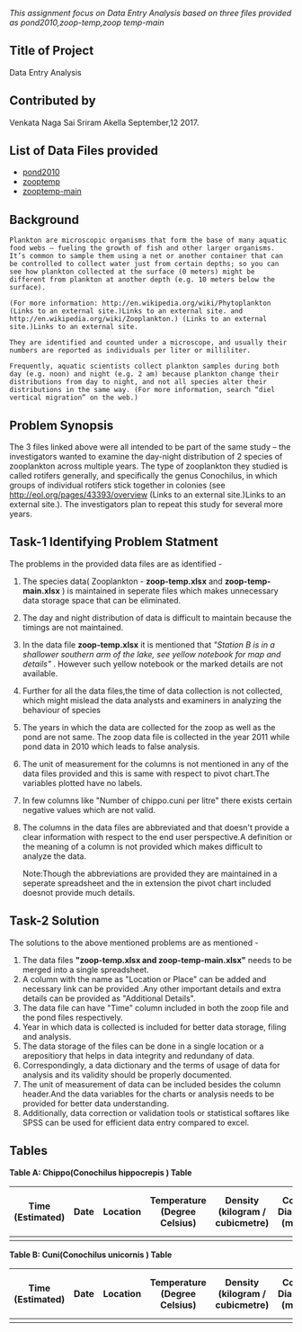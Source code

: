 _This assignment focus on Data Entry Analysis based on three files provided as pond2010,zoop-temp,zoop
temp-main_

## Title of Project
Data Entry Analysis

## Contributed by
Venkata Naga Sai Sriram Akella
September,12 2017.

## List of Data Files provided
* [pond2010](https://github.com/Sriramakella123/ISQA8086-002/blob/master/Data%20Entry%20Analysis/pond2010.xlsx)
* [zooptemp](https://github.com/Sriramakella123/ISQA8086-002/blob/master/Data%20Entry%20Analysis/zoop%20-%20temp.xlsx)
* [zooptemp-main](https://github.com/Sriramakella123/ISQA8086-002/blob/master/Data%20Entry%20Analysis/zoop%20-%20temp-main.xlsx)

## Background
    Plankton are microscopic organisms that form the base of many aquatic food webs – fueling the growth of fish and other larger organisms. It’s common to sample them using a net or another container that can be controlled to collect water just from certain depths; so you can see how plankton collected at the surface (0 meters) might be different from plankton at another depth (e.g. 10 meters below the surface).

    (For more information: http://en.wikipedia.org/wiki/Phytoplankton (Links to an external site.)Links to an external site. and http://en.wikipedia.org/wiki/Zooplankton.) (Links to an external site.)Links to an external site.

    They are identified and counted under a microscope, and usually their numbers are reported as individuals per liter or milliliter.

    Frequently, aquatic scientists collect plankton samples during both day (e.g. noon) and night (e.g. 2 am) because plankton change their distributions from day to night, and not all species alter their distributions in the same way. (For more information, search “diel vertical migration” on the web.)

## Problem Synopsis
The 3 files linked above were all intended to be part of the same study – the investigators wanted to examine the day-night distribution of 2 species of zooplankton across multiple years. The type of zooplankton they studied is called rotifers generally, and specifically the genus Conochilus, in which groups of individual rotifers stick together in colonies (see http://eol.org/pages/43393/overview (Links to an external site.)Links to an external site.). The investigators plan to repeat this study for several more years.

## Task-1 Identifying Problem Statment

The problems in the provided data files are as identified -
1. The species data( Zooplankton - **zoop-temp.xlsx** and **zoop-temp-main.xlsx** )  is maintained in seperate files which makes unnecessary data storage space that can be eliminated.
2. The day and night distribution of data is difficult to maintain because the timings are not maintained.
3. In the data file **zoop-temp.xlsx** it is mentioned that  _"Station B is in a shallower southern arm of the lake, see yellow notebook for map and details"_ . However such yellow notebook or the marked details are not available.
4. Further for all the data files,the time of data collection is not collected, which might mislead the data analysts and examiners in analyzing the behaviour of species
5. The years in which the data are collected for the zoop as well as the pond are not same. The zoop data file is collected in the year 2011 while pond data in 2010 which leads to false analysis.
6. The unit of measurement for the columns is not mentioned in any of the data files provided and this is same with respect to pivot chart.The variables plotted have no labels.
7. In few columns like "Number of chippo.cuni per litre" there exists certain negative values which are not valid.
8. The columns in the data files are abbreviated and that doesn't provide a clear information with respect to the end user perspective.A definition or the meaning of a column is not provided which makes difficult to analyze the data.

    Note:Though the abbreviations are provided they are maintained in a seperate spreadsheet and the in extension the pivot chart included doesnot provide much details.

## Task-2 Solution

The solutions to the above mentioned problems are as mentioned - 
1. The data files **"zoop-temp.xlsx and zoop-temp-main.xlsx"** needs to be merged into a single spreadsheet.
2. A column with the name as "Location or Place" can be added and necessary link can be provided .Any other important details and extra details can be provided as "Additional Details".
3. The data file can have "Time" column included in both the zoop file and the pond files respectively.
4. Year in which data is collected is included for better data storage, filing and analysis.
5. The data storage of the files can be done in a single location or a arepositiory that helps in data integrity and redundany of data.
6. Correspondingly, a data dictionary and the terms of usage of data for analysis and its validity should be properly documented.
7. The unit of measurement of data can be included besides the column header.And the data variables for the charts or analysis needs to be provided for better data understanding.
8. Additionally, data correction or validation tools or statistical softares like SPSS can be used for efficient data entry compared to excel.

## Tables
**Table A: Chippo(Conochilus hippocrepis
) Table**  

| Time (Estimated) | Date | Location | Temperature (Degree Celsius) | Density (kilogram / cubicmetre) | Colony Diameter (metre) | Species | Depth (metre) | Chippo #/L | Chippo Colony Size (millimetre) | Chlorophyll A | Station | Additional Information |
|------------------|------|----------|------------------------------|---------------------------------|-------------------------|---------|---------------|------------|---------------------------------|---------------|---------|------------------------|
|                  |      |          |                              |                                 |                         |         |               |            |                                 |               |         |                        |

**Table B: Cuni(Conochilus unicornis
) Table**  

| Time (Estimated) | Date | Location | Temperature (Degree Celsius) | Density (kilogram / cubicmetre) | Colony Diameter (metre) | Species | Depth (metre) | Cuni #/L | Cuni Colony Size (millimetre) | Chlorophyll A | Station | Additional Information |
|------------------|------|----------|------------------------------|---------------------------------|-------------------------|---------|---------------|------------|---------------------------------|---------------|---------|------------------------|
|                  |      |          |                              |                                 |                         |         |               |            |                                 |               |         |                        |




